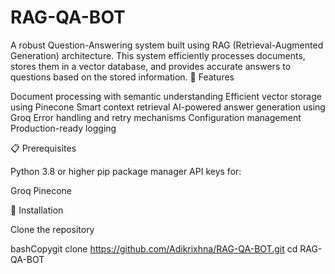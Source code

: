 # RAG-QA-BOT
A robust Question-Answering system built using RAG (Retrieval-Augmented Generation) architecture. This system efficiently processes documents, stores them in a vector database, and provides accurate answers to questions based on the stored information.
🚀 Features

Document processing with semantic understanding
Efficient vector storage using Pinecone
Smart context retrieval
AI-powered answer generation using Groq
Error handling and retry mechanisms
Configuration management
Production-ready logging

📋 Prerequisites

Python 3.8 or higher
pip package manager
API keys for:

Groq
Pinecone

🔧 Installation

Clone the repository

bashCopygit clone https://github.com/Adikrixhna/RAG-QA-BOT.git
cd RAG-QA-BOT
